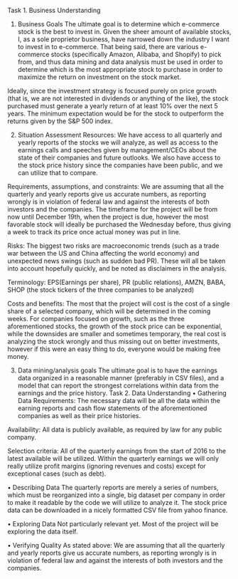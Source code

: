 Task 1. Business Understanding
1.	Business Goals
The ultimate goal is to determine which e-commerce stock is the best to invest in. Given the sheer amount of available stocks, I, as a sole proprietor business, have narrowed down the industry I want to invest in to e-commerce. That being said, there are various e-commerce stocks (specifically Amazon, Alibaba, and Shopify) to pick from, and thus data mining and data analysis must be used in order to determine which is the most appropriate stock to purchase in order to maximize the return on investment on the stock market.

Ideally, since the investment strategy is focused purely on price growth (that is, we are not interested in dividends or anything of the like), the stock purchased must generate a yearly return of at least 10% over the next 5 years. The minimum expectation would be for the stock to outperform the returns given by the S&P 500 index.

2.	Situation Assessment
Resources: We have access to all quarterly and yearly reports of the stocks we will analyze, as well as access to the earnings calls and speeches given by management/CEOs about the state of their companies and future outlooks. We also have access to the stock price history since the companies have been public, and we can utilize that to compare.

Requirements, assumptions, and constraints: We are assuming that all the quarterly and yearly reports give us accurate numbers, as reporting wrongly is in violation of federal law and against the interests of both investors and the companies. The timeframe for the project will be from now until December 19th, when the project is due, however the most favorable stock will ideally be purchased the Wednesday before, thus giving a week to track its price once actual money was put in line.

Risks: The biggest two risks are macroeconomic trends (such as a trade war between the US and China affecting the world economy) and unexpected news swings (such as sudden bad PR). These will all be taken into account hopefully quickly, and be noted as disclaimers in the analysis.

Terminology: EPS(Earnings per share), PR (public relations), AMZN, BABA, SHOP (the stock tickers of the three companies to be analyzed)

Costs and benefits: The most that the project will cost is the cost of a single share of a selected company, which will be determined in the coming weeks. For companies focused on growth, such as the three aforementioned stocks, the growth of the stock price can be exponential, while the downsides are smaller and sometimes temporary, the real cost is analyzing the stock wrongly and thus missing out on better investments, however if this were an easy thing to do, everyone would be making free money.

3.	Data mining/analysis goals
The ultimate goal is to have the earnings data organized in a reasonable manner (preferably in CSV files), and a model that can report the strongest correlations within data from the earnings and the price history.
Task 2. Data Understanding
•	Gathering Data
Requirements: The necessary data will be all the data within the earning reports and cash flow statements of the aforementioned companies as well as their price histories.

Availability: All data is publicly available, as required by law for any public company.

Selection criteria: All of the quarterly earnings from the start of 2016 to the latest available will be utilized. Within the quarterly earnings we will only really utilize profit margins (ignoring revenues and costs) except for exceptional cases (such as debt).

•	Describing Data
The quarterly reports are merely a series of numbers, which must be reorganized into a single, big dataset per company in order to make it readable by the code we will utilize to analyze it. The stock price data can be downloaded in a nicely formatted CSV file from yahoo finance.

•	Exploring Data
Not particularly relevant yet. Most of the project will be exploring the data itself.

•	Verifying Quality
As stated above: We are assuming that all the quarterly and yearly reports give us accurate numbers, as reporting wrongly is in violation of federal law and against the interests of both investors and the companies.
